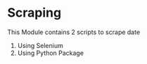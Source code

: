 # Scraping
This Module contains 2 scripts to scrape date
  1. Using Selenium
  2. Using Python Package
